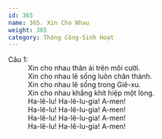 ```yaml
---
id: 365
name: 365. Xin Cho Nhau
weight: 365
category: Thông Công-Sinh Hoạt
---
```

<dl><dt>Câu 1:</dt><dd data-verse="1">Xin cho nhau thân ái trên môi cười. <br/>Xin cho nhau lẽ sống luôn chân thành. <br/>Xin cho nhau lẽ sống trong Giê-xu. <br/>Xin cho nhau khắng khít hiệp một lòng. <br/>Ha-lê-lu! Ha-lê-lu-gia! A-men! <br/>Ha-lê-lu! Ha-lê-lu-gia! A-men! <br/>Ha-lê-lu! Ha-lê-lu-gia! A-men! <br/>Ha-lê-lu! Ha-lê-lu-gia! A-men! </dd></dl>
